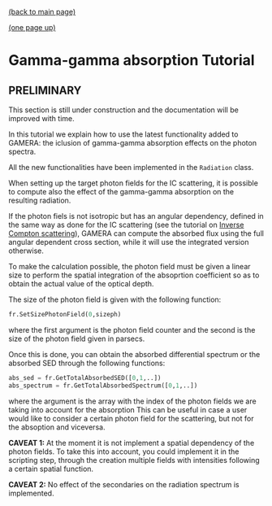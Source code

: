 [(back to main page)](main_page.md)

[(one page up)](tutorials_main.md)

Gamma-gamma absorption Tutorial
===============================

PRELIMINARY
-----------
This section is still under construction and the documentation will be improved with time.



In this tutorial we explain how to use the latest functionality added to GAMERA: the iclusion of gamma-gamma absorption effects
on the photon spectra.

All the new functionalities have been implemented in the `Radiation` class.

When setting up the target photon fields for the IC scattering, it is possible to compute also the effect of the gamma-gamma
absorption on the resulting radiation.

If the photon fiels is not isotropic but has an angular dependency, defined in the same way as done for the IC scattering
(see the tutorial on [Inverse Compton scattering](inverse_compton.md)), GAMERA can compute the absorbed flux using the full
angular dependent cross section, while it will use the integrated version otherwise.

To make the calculation possible, the photon field must be given a linear size to perform the spatial integration of
the absoprtion coefficient so as to obtain the actual value of the optical depth.

The size of the photon field is given with the following function:
```python
fr.SetSizePhotonField(0,sizeph)
```
where the first argument is the photon field counter and the second is the size of the photon field given in parsecs.

Once this is done, you can obtain the absorbed differential spectrum or the absorbed SED through the following functions:
```python
abs_sed = fr.GetTotalAbsorbedSED([0,1,..])
abs_spectrum = fr.GetTotalAbsorbedSpectrum([0,1,..])
```
where the argument is the array with the index of the photon fields we are taking into account for the absorption
This can be useful in case a user would like to consider a certain photon field for the scattering,
but not for the absoption and viceversa.

**CAVEAT 1:** At the moment it is not implement a spatial dependency of the photon fields.
To take this into account, you could implement it in the scripting step, through the creation multiple fields with intensities
following a certain spatial function.

**CAVEAT 2:** No effect of the secondaries on the radiation spectrum is implemented.


